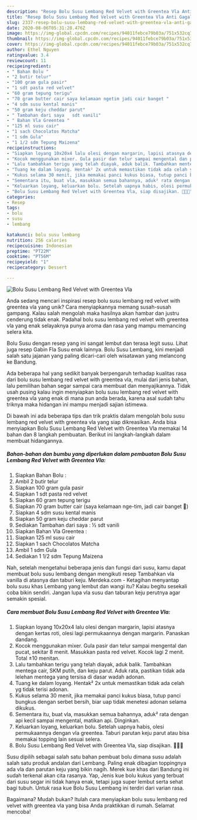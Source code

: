 ```yaml
---
description: "Resep Bolu Susu Lembang Red Velvet with Greentea Vla Anti Gagal"
title: "Resep Bolu Susu Lembang Red Velvet with Greentea Vla Anti Gagal"
slug: 2337-resep-bolu-susu-lembang-red-velvet-with-greentea-vla-anti-gagal
date: 2020-08-06T05:31:28.476Z
image: https://img-global.cpcdn.com/recipes/94011febce79b03a/751x532cq70/bolu-susu-lembang-red-velvet-with-greentea-vla-foto-resep-utama.jpg
thumbnail: https://img-global.cpcdn.com/recipes/94011febce79b03a/751x532cq70/bolu-susu-lembang-red-velvet-with-greentea-vla-foto-resep-utama.jpg
cover: https://img-global.cpcdn.com/recipes/94011febce79b03a/751x532cq70/bolu-susu-lembang-red-velvet-with-greentea-vla-foto-resep-utama.jpg
author: Ethel Nguyen
ratingvalue: 3.4
reviewcount: 11
recipeingredient:
- " Bahan Bolu "
- "2 butir telur"
- "100 gram gula pasir"
- "1 sdt pasta red velvet"
- "60 gram tepung terigu"
- "70 gram butter cair saya kelamaan ngetim jadi cair banget "
- "4 sdm susu kental manis"
- "50 gram keju cheddar parut"
- " Tambahan dari saya   sdt vanili"
- " Bahan Vla Greentea "
- "125 ml susu cair"
- "1 sach Chocolatos Matcha"
- "1 sdm Gula"
- "1 1/2 sdm Tepung Maizena"
recipeinstructions:
- "Siapkan loyang 10x20x4 lalu olesi dengan margarin, lapisi atasnya dengan kertas roti, olesi lagi permukaannya dengan margarin. Panaskan dandang."
- "Kocok menggunakan mixer. Gula pasir dan telur sampai mengental dan pucat, sekitar 8 menit. Masukkan pasta red velvet. Kocok lagi 2 menit. Total ±10 menitan."
- "Lalu tambahkan terigu yang telah diayak, aduk balik. Tambahkan mentega cair, SKM putih, dan keju parut. Aduk rata, pastikan tidak ada lelehan mentega yang tersisa di dasar wadah adonan."
- "Tuang ke dalam loyang. Hentak² 2x untuk memastikan tidak ada celah yg tidak terisi adonan."
- "Kukus selama 30 menit, jika memakai panci kukus biasa, tutup panci bungkus dengan serbet bersih, biar uap tidak menetesi adonan selama dikukus."
- "Sementara itu, buat vla, masukkan semua bahannya, aduk² rata dengan api kecil sampai mengental, matikan api. Dinginkan."
- "Keluarkan loyang, keluarkan bolu. Setelah uapnya habis, olesi permukaannya dengan vla greentea. Taburi parutan keju parut atau bisa memakai topping lain sesuai selera."
- "Bolu Susu Lembang Red Velvet with Greentea Vla, siap disajikan. 🙏🏻🥰"
categories:
- Resep
tags:
- bolu
- susu
- lembang

katakunci: bolu susu lembang 
nutrition: 256 calories
recipecuisine: Indonesian
preptime: "PT22M"
cooktime: "PT56M"
recipeyield: "1"
recipecategory: Dessert

---
```



![Bolu Susu Lembang Red Velvet with Greentea Vla](https://img-global.cpcdn.com/recipes/94011febce79b03a/751x532cq70/bolu-susu-lembang-red-velvet-with-greentea-vla-foto-resep-utama.jpg)

Anda sedang mencari inspirasi resep bolu susu lembang red velvet with greentea vla yang unik? Cara menyiapkannya memang susah-susah gampang. Kalau salah mengolah maka hasilnya akan hambar dan justru cenderung tidak enak. Padahal bolu susu lembang red velvet with greentea vla yang enak selayaknya punya aroma dan rasa yang mampu memancing selera kita.

Bolu Susu dengan resep yang ini sangat lembut dan terasa legit susu. Lihat juga resep Gabin Fla Susu enak lainnya. Bolu Susu Lembang, kini menjadi salah satu jajanan yang paling dicari-cari oleh wisatawan yang melancong ke Bandung.

Ada beberapa hal yang sedikit banyak berpengaruh terhadap kualitas rasa dari bolu susu lembang red velvet with greentea vla, mulai dari jenis bahan, lalu pemilihan bahan segar sampai cara membuat dan menyajikannya. Tidak usah pusing kalau ingin menyiapkan bolu susu lembang red velvet with greentea vla yang enak di mana pun anda berada, karena asal sudah tahu triknya maka hidangan ini mampu menjadi sajian istimewa.


Di bawah ini ada beberapa tips dan trik praktis dalam mengolah bolu susu lembang red velvet with greentea vla yang siap dikreasikan. Anda bisa menyiapkan Bolu Susu Lembang Red Velvet with Greentea Vla memakai 14 bahan dan 8 langkah pembuatan. Berikut ini langkah-langkah dalam membuat hidangannya.

<!--inarticleads1-->

##### Bahan-bahan dan bumbu yang diperlukan dalam pembuatan Bolu Susu Lembang Red Velvet with Greentea Vla:

1. Siapkan  Bahan Bolu :
1. Ambil 2 butir telur
1. Siapkan 100 gram gula pasir
1. Siapkan 1 sdt pasta red velvet
1. Siapkan 60 gram tepung terigu
1. Siapkan 70 gram butter cair (saya kelamaan nge-tim, jadi cair banget 🙈)
1. Siapkan 4 sdm susu kental manis
1. Siapkan 50 gram keju cheddar parut
1. Sediakan  Tambahan dari saya : ½ sdt vanili
1. Siapkan  Bahan Vla Greentea :
1. Siapkan 125 ml susu cair
1. Siapkan 1 sach Chocolatos Matcha
1. Ambil 1 sdm Gula
1. Sediakan 1 1/2 sdm Tepung Maizena


Nah, setelah mengetahui beberapa jenis dan fungsi dari susu, kamu dapat membuat bolu susu lembang dengan mengikuti resep Tambahkan vla vanilla di atasnya dan taburi keju. Merdeka.com - Ketagihan menyantap bolu susu khas Lembang yang lembut dan wangi itu? Kalau begitu sesekali coba bikin sendiri. Jangan lupa vla susu dan taburan keju perutnya agar semakin spesial. 

<!--inarticleads2-->

##### Cara membuat Bolu Susu Lembang Red Velvet with Greentea Vla:

1. Siapkan loyang 10x20x4 lalu olesi dengan margarin, lapisi atasnya dengan kertas roti, olesi lagi permukaannya dengan margarin. Panaskan dandang.
1. Kocok menggunakan mixer. Gula pasir dan telur sampai mengental dan pucat, sekitar 8 menit. Masukkan pasta red velvet. Kocok lagi 2 menit. Total ±10 menitan.
1. Lalu tambahkan terigu yang telah diayak, aduk balik. Tambahkan mentega cair, SKM putih, dan keju parut. Aduk rata, pastikan tidak ada lelehan mentega yang tersisa di dasar wadah adonan.
1. Tuang ke dalam loyang. Hentak² 2x untuk memastikan tidak ada celah yg tidak terisi adonan.
1. Kukus selama 30 menit, jika memakai panci kukus biasa, tutup panci bungkus dengan serbet bersih, biar uap tidak menetesi adonan selama dikukus.
1. Sementara itu, buat vla, masukkan semua bahannya, aduk² rata dengan api kecil sampai mengental, matikan api. Dinginkan.
1. Keluarkan loyang, keluarkan bolu. Setelah uapnya habis, olesi permukaannya dengan vla greentea. Taburi parutan keju parut atau bisa memakai topping lain sesuai selera.
1. Bolu Susu Lembang Red Velvet with Greentea Vla, siap disajikan. 🙏🏻🥰


Susu dipilih sebagai salah satu bahan pembuat bolu dimana susu adalah salah satu produk andalan dari Lembang. Paling enak dibagian toppingnya ada vla dan parutan keju yang bikin nagih. Merek kue khas dari Bandung ini sudah terkenal akan cita rasanya. Yap, Jenis kue bolu kukus yang terbuat dari susu segar ini tidak hanya enak, tetapi juga super lembut serta sehat bagi tubuh. Untuk rasa kue Bolu Susu Lembang ini terdiri dari varian rasa. 

Bagaimana? Mudah bukan? Itulah cara menyiapkan bolu susu lembang red velvet with greentea vla yang bisa Anda praktikkan di rumah. Selamat mencoba!
